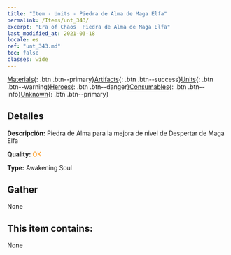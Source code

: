```yaml
---
title: "Item - Units - Piedra de Alma de Maga Elfa"
permalink: /Items/unt_343/
excerpt: "Era of Chaos  Piedra de Alma de Maga Elfa"
last_modified_at: 2021-03-18
locale: es
ref: "unt_343.md"
toc: false
classes: wide
---
```

 [Materials](/es/Items/){: .btn .btn--primary}[Artifacts](/es/Items/Artifacts/){: .btn .btn--success}[Units](/es/Items/Units/){: .btn .btn--warning}[Heroes](/es/Items/Heroes/){: .btn .btn--danger}[Consumables](/es/Items/Consumables/){: .btn .btn--info}[Unknown](/es/Items/Unknown/){: .btn .btn--primary}

## Detalles
 **Descripción:** Piedra de Alma para la mejora de nivel de Despertar de Maga Elfa

 **Quality:** <span style="color: #FF8C00">OK</span>

 **Type:** Awakening Soul

## Gather

  None

## This item contains:

  None

